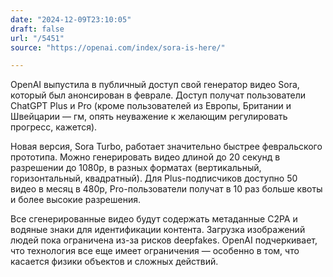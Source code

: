 ```yaml
---
date: "2024-12-09T23:10:05"
draft: false
url: "/5451"
source: "https://openai.com/index/sora-is-here/"

---
```


OpenAI выпустила в публичный доступ свой генератор видео Sora, который был анонсирован в феврале. Доступ получат пользователи ChatGPT Plus и Pro (кроме пользователей из Европы, Британии и Швейцарии — гм, опять неуважение к желающим регулировать прогресс, кажется). 

Новая версия, Sora Turbo, работает значительно быстрее февральского прототипа. Можно генерировать видео длиной до 20 секунд в разрешении до 1080p, в разных форматах (вертикальный, горизонтальный, квадратный). Для Plus-подписчиков доступно 50 видео в месяц в 480p, Pro-пользователи получат в 10 раз больше квоты и более высокие разрешения.

Все сгенерированные видео будут содержать метаданные C2PA и водяные знаки для идентификации контента. Загрузка изображений людей пока ограничена из-за рисков deepfakes. OpenAI подчеркивает, что технология все еще имеет ограничения — особенно в том, что касается физики объектов и сложных действий.
